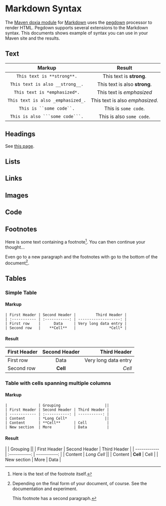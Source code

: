 # Markdown Syntax #

The [Maven doxia module] for [Markdown] uses the [pegdown] processor
to render HTML. Pegdown supports several extensions to the Markdown
syntax. This documents shows example of syntax you can use in your
Maven site and the results.

## Text ##

| Markup                              | Result                          |
|:-----------------------------------:|:-------------------------------:|
| ``This text is **strong**.``        | This text is **strong**.        |
| ``This text is also __strong__.``   | This text is also __strong__.   |
| ``This text is *emphasized*.``      | This text is *emphasized*       |
| ``This text is also _emphasized_.`` | This text is also _emphasized_. |
| ```This is ``some code``.```        | This is ``some code``.          |
| ``This is also ```some code```.``   | This is also ```some code```.   |

## Headings ##

See [this page](headings.html).

## Lists ##

## Links ##

## Images ##

## Code ##

## Footnotes ##

Here is some text containing a footnote[^somesamplefootnote]. You can then continue your thought...

[^somesamplefootnote]: Here is the text of the footnote itself.

Even go to a new paragraph and the footnotes with go to the bottom of the document[^documentdetails].

[^documentdetails]: Depending on the final form of your document, of course. See the documentation and experiment.

    This footnote has a second paragraph.

## Tables ##

### Simple Table ###

#### Markup ####

```
| First Header | Second Header |         Third Header |
| :----------- | :-----------: | -------------------: |
| First row    |      Data     | Very long data entry |
| Second row   |    **Cell**   |               *Cell* |
```

#### Result ####

| First Header | Second Header |         Third Header |
| :----------- | :-----------: | -------------------: |
| First row    |      Data     | Very long data entry |
| Second row   |    **Cell**   |               *Cell* |

### Table with cells spanning multiple columns ###

#### Markup ####

```
|              | Grouping                    ||
| First Header | Second Header | Third Header |
| ------------ | :-----------: | -----------: |
| Content      | *Long Cell*                 ||
| Content      | **Cell**      | Cell         |
| New section  | More          | Data         |
```

#### Result ####

|              | Grouping                    ||
| First Header | Second Header | Third Header |
| ------------ | :-----------: | -----------: |
| Content      | *Long Cell*                 ||
| Content      | **Cell**      | Cell         |
| New section  | More          | Data         |


[Maven doxia module]: http://maven.apache.org/doxia/doxia/doxia-modules/doxia-module-markdown/
[Markdown]: http://daringfireball.net/projects/markdown/ "Main Markdown site"
[pegdown]: https://github.com/sirthias/pegdown


